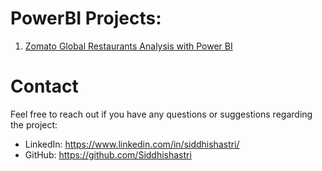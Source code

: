 # PowerBI Projects:

1. [Zomato Global Restaurants Analysis with Power BI](https://github.com/Siddhishastri/Tableau/tree/main/HR_Analytics_Dashboard)
   
# Contact

Feel free to reach out if you have any questions or suggestions regarding the project:

+ LinkedIn: https://www.linkedin.com/in/siddhishastri/
+ GitHub: https://github.com/Siddhishastri
